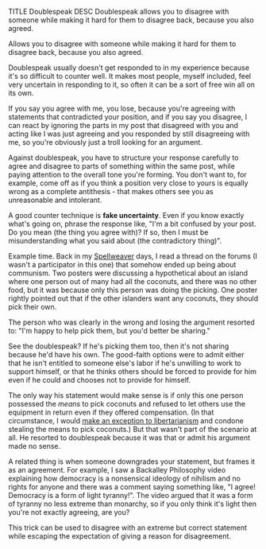 TITLE Doublespeak
DESC Doublespeak allows you to disagree with someone while making it hard for them to disagree back, because you also agreed.

Allows you to disagree with someone while making it hard for them to disagree back, because you also agreed.

Doublespeak usually doesn't get responded to in my experience because it's so difficult to counter well. It makes most people, myself included, feel very uncertain in responding to it, so often it can be a sort of free win all on its own.

If you say you agree with me, you lose, because you're agreeing with statements that contradicted your position, and if you say you disagree, I can react by ignoring the parts in my post that disagreed with you and acting like I was just agreeing and you responded by still disagreeing with me, so you're obviously just a troll looking for an argument.

Against doublespeak, you have to structure your response carefully to agree and disagree to parts of something within the same post, while paying attention to the overall tone you're forming. You don't want to, for example, come off as if you think a position very close to yours is equally wrong as a complete antithesis - that makes others see you as unreasonable and intolerant.

A good counter technique is **fake uncertainty**. Even if you know exactly what's going on, phrase the response like, "I'm a bit confused by your post. Do you mean (the thing you agree with)? If so, then I must be misunderstanding what you said about (the contradictory thing)".

Example time. Back in my [Spellweaver](/reviews/spellweaver) days, I read a thread on the forums (I wasn't a participator in this one) that somehow ended up being about communism. Two posters were discussing a hypothetical about an island where one person out of many had all the coconuts, and there was no other food, but it was because only this person was doing the picking. One poster rightly pointed out that if the other islanders want any coconuts, they should pick their own.

The person who was clearly in the wrong and losing the argument resorted to: "I'm happy to help pick them, but you'd better be sharing."

See the doublespeak? If he's picking them too, then it's not sharing because he'd have his own. The good-faith options were to admit either that he isn't entitled to someone else's labor if he's unwilling to work to support himself, or that he thinks others should be forced to provide for him even if he could and chooses not to provide for himself.

The only way his statement would make sense is if only this one person possessed the *means* to pick coconuts and refused to let others use the equipment in return even if they offered compensation. (In that circumstance, I would [make an exception to libertarianism](/protagonism/consequentialism) and condone stealing the means to pick coconuts.) But that wasn't part of the scenario at all. He resorted to doublespeak because it was that or admit his argument made no sense.

A related thing is when someone downgrades your statement, but frames it as an agreement. For example, I saw a Backalley Philosophy video explaining how democracy is a nonsensical ideology of nihilism and no rights for anyone and there was a comment saying something like, "I agree! Democracy is a form of light tyranny!". The video argued that it was a form of tyranny no less extreme than monarchy, so if you only think it's light then you're not exactly agreeing, are you?

This trick can be used to disagree with an extreme but correct statement while escaping the expectation of giving a reason for disagreement.
